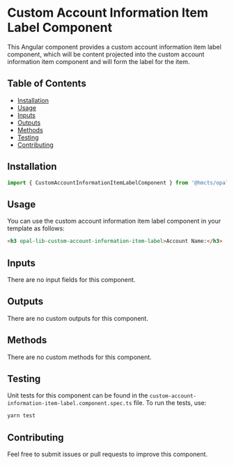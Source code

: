 # Custom Account Information Item Label Component

This Angular component provides a custom account information item label component, which will be content projected into the custom account information item component and will form the label for the item.

## Table of Contents

- [Installation](#installation)
- [Usage](#usage)
- [Inputs](#inputs)
- [Outputs](#outputs)
- [Methods](#methods)
- [Testing](#testing)
- [Contributing](#contributing)

## Installation

```typescript
import { CustomAccountInformationItemLabelComponent } from '@hmcts/opal-frontend-common/components/custom/custom-account-information/custom-account-information-item/custom-account-information-item-label';
```

## Usage

You can use the custom account information item label component in your template as follows:

```html
<h3 opal-lib-custom-account-information-item-label>Account Name:</h3>
```

## Inputs

There are no input fields for this component.

## Outputs

There are no custom outputs for this component.

## Methods

There are no custom methods for this component.

## Testing

Unit tests for this component can be found in the `custom-account-information-item-label.component.spec.ts` file. To run the tests, use:

```bash
yarn test
```

## Contributing

Feel free to submit issues or pull requests to improve this component.
